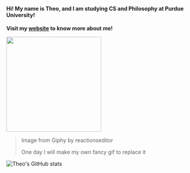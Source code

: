 #### Hi! My name is Theo, and I am studying CS and Philosophy at Purdue University!
**Visit my [website](https://theopn.github.io/) to know more about me!**

<img src="https://media.giphy.com/media/ule4vhcY1xEKQ/giphy.gif" width="250" height="250" />

> Image from Giphy by reactionseditor
>
> One day I will make my own fancy gif to replace it

<!--![visitors](https://visitor-badge.glitch.me/badge?page_id=theopn&left_color=#CCF1FF&right_color=#B5EAD7)%%-->


![Theo's GitHub stats](https://github-readme-stats.vercel.app/api?username=theopn&show_icons=true&theme=radical)

<!---
theopn/theopn is a ✨ special ✨ repository because its `README.md` (this file) appears on your GitHub profile.
You can click the Preview link to take a look at your changes.
--->

